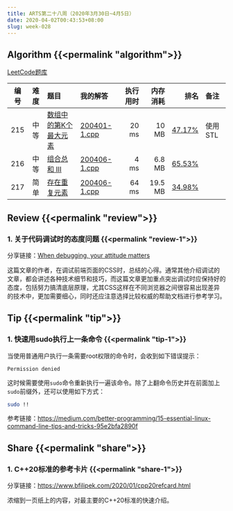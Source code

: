 ```yaml
---
title: ARTS第二十八周（2020年3月30日~4月5日）
date: 2020-04-02T00:43:53+08:00
slug: week-028
---
```


## Algorithm {{<permalink "algorithm">}}

[LeetCode题库](https://leetcode-cn.com/problemset/all/)

| 编号 | 难度 | 题目 | 我的解答 | 执行用时 | 内存消耗 | 排名 | 备注 |
|:----:|:----:|:-----|:---------|---------:|---------:|-----:|:-----|
| 215 | 中等 | [数组中的第K个最大元素](https://leetcode-cn.com/problems/kth-largest-element-in-an-array/) | [200401-1.cpp](https://github.com/yanlinlin82/leetcode/blob/master/00215_kth-largest-element-in-an-array/200401-1.cpp) | 20 ms | 10 MB | [47.17%](https://leetcode-cn.com/submissions/detail/59029964/) | 使用STL |
| 216 | 中等 | [组合总和 III](https://leetcode-cn.com/problems/combination-sum-iii/) | [200406-1.cpp](https://github.com/yanlinlin82/leetcode/blob/master/00216_combination-sum-iii/200406-1.cpp) | 4 ms | 6.8 MB | [65.53%](https://leetcode-cn.com/submissions/detail/60314768/) |  |
| 217 | 简单 | [存在重复元素](https://leetcode-cn.com/problems/contains-duplicate/) | [200406-1.cpp](https://github.com/yanlinlin82/leetcode/blob/master/00217_contains-duplicate/200406-1.cpp) | 64 ms | 19.5 MB | [34.98%](https://leetcode-cn.com/submissions/detail/60316509/) |  |

## Review {{<permalink "review">}}

### 1. 关于代码调试时的态度问题 {{<permalink "review-1">}}

分享链接：[When debugging, your attitude matters](https://jvns.ca/blog/debugging-attitude-matters/)

这篇文章的作者，在调试前端页面的CSS时，总结的心得。通常其他介绍调试的文章，都会讲述各种技术细节和技巧，而这篇文章更加重点突出调试时应保持好的态度，包括努力搞清底层原理，尤其CSS这样在不同浏览器之间很容易出现差异的技术中，更加需要细心，同时还应注意选择比较权威的帮助文档进行参考学习。

## Tip {{<permalink "tip">}}

### 1. 快速用sudo执行上一条命令 {{<permalink "tip-1">}}

当使用普通用户执行一条需要root权限的命令时，会收到如下错误提示：

```
Permission denied
```

这时候需要使用`sudo`命令重新执行一遍该命令。除了上翻命令历史并在前面加上`sudo`前缀外，还可以使用如下方式：

```sh
sudo !!
```

参考链接：<https://medium.com/better-programming/15-essential-linux-command-line-tips-and-tricks-95e2bfa2890f>

## Share {{<permalink "share">}}

### 1. C++20标准的参考卡片 {{<permalink "share-1">}}

分享链接：<https://www.bfilipek.com/2020/01/cpp20refcard.html>

浓缩到一页纸上的内容，对最主要的C++20标准的快速介绍。
